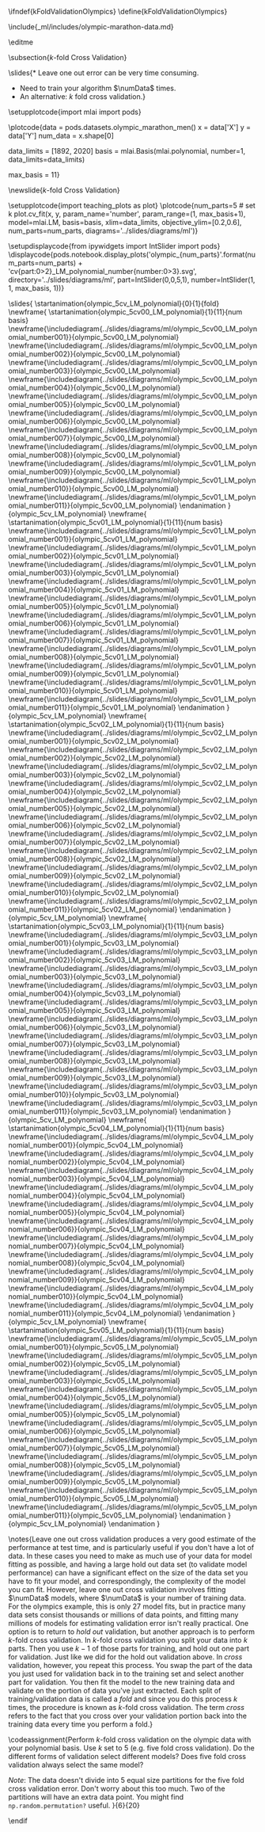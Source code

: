 \ifndef{kFoldValidationOlympics}
\define{kFoldValidationOlympics}

\include{_ml/includes/olympic-marathon-data.md}

\editme

\subsection{$k$-fold Cross Validation}

\slides{* Leave one out error can be very time consuming.
* Need to train your algorithm $\numData$ times.
* An alternative: $k$ fold cross validation.}

\setupplotcode{import mlai
import pods}

\plotcode{data = pods.datasets.olympic_marathon_men()
x = data['X']
y = data['Y']
num_data = x.shape[0]

data_limits = [1892, 2020]
basis = mlai.Basis(mlai.polynomial, number=1, data_limits=data_limits)

max_basis = 11}

\newslide{$k$-fold Cross Validation}

\setupplotcode{import teaching_plots as plot}
\plotcode{num_parts=5 # set k
plot.cv_fit(x, y, param_name='number', 
            param_range=(1, max_basis+1),
            model=mlai.LM, 
            basis=basis, 
            xlim=data_limits, 
            objective_ylim=[0.2,0.6], 
            num_parts=num_parts,
            diagrams='../slides/diagrams/ml')}

\setupdisplaycode{from ipywidgets import IntSlider
import pods}
\displaycode{pods.notebook.display_plots('olympic_{num_parts}'.format(num_parts=num_parts) + 'cv{part:0>2}_LM_polynomial_number{number:0>3}.svg', 
                            directory='../slides/diagrams/ml', 
                            part=IntSlider(0,0,5,1),
                            number=IntSlider(1, 1, max_basis, 1))}

\slides{
\startanimation{olympic_5cv_LM_polynomial}{0}{1}{fold}
\newframe{
  \startanimation{olympic_5cv00_LM_polynomial}{1}{11}{num basis}
  \newframe{\includediagram{../slides/diagrams/ml/olympic_5cv00_LM_polynomial_number001}}{olympic_5cv00_LM_polynomial}
  \newframe{\includediagram{../slides/diagrams/ml/olympic_5cv00_LM_polynomial_number002}}{olympic_5cv00_LM_polynomial}
  \newframe{\includediagram{../slides/diagrams/ml/olympic_5cv00_LM_polynomial_number003}}{olympic_5cv00_LM_polynomial}
  \newframe{\includediagram{../slides/diagrams/ml/olympic_5cv00_LM_polynomial_number004}}{olympic_5cv00_LM_polynomial}
  \newframe{\includediagram{../slides/diagrams/ml/olympic_5cv00_LM_polynomial_number005}}{olympic_5cv00_LM_polynomial}
  \newframe{\includediagram{../slides/diagrams/ml/olympic_5cv00_LM_polynomial_number006}}{olympic_5cv00_LM_polynomial}
  \newframe{\includediagram{../slides/diagrams/ml/olympic_5cv00_LM_polynomial_number007}}{olympic_5cv00_LM_polynomial}
  \newframe{\includediagram{../slides/diagrams/ml/olympic_5cv00_LM_polynomial_number008}}{olympic_5cv00_LM_polynomial}
  \newframe{\includediagram{../slides/diagrams/ml/olympic_5cv01_LM_polynomial_number009}}{olympic_5cv00_LM_polynomial}
  \newframe{\includediagram{../slides/diagrams/ml/olympic_5cv01_LM_polynomial_number010}}{olympic_5cv00_LM_polynomial}
  \newframe{\includediagram{../slides/diagrams/ml/olympic_5cv01_LM_polynomial_number011}}{olympic_5cv00_LM_polynomial}
  \endanimation
}{olympic_5cv_LM_polynomial}
\newframe{
  \startanimation{olympic_5cv01_LM_polynomial}{1}{11}{num basis}
  \newframe{\includediagram{../slides/diagrams/ml/olympic_5cv01_LM_polynomial_number001}}{olympic_5cv01_LM_polynomial}
  \newframe{\includediagram{../slides/diagrams/ml/olympic_5cv01_LM_polynomial_number002}}{olympic_5cv01_LM_polynomial}
  \newframe{\includediagram{../slides/diagrams/ml/olympic_5cv01_LM_polynomial_number003}}{olympic_5cv01_LM_polynomial}
  \newframe{\includediagram{../slides/diagrams/ml/olympic_5cv01_LM_polynomial_number004}}{olympic_5cv01_LM_polynomial}
  \newframe{\includediagram{../slides/diagrams/ml/olympic_5cv01_LM_polynomial_number005}}{olympic_5cv01_LM_polynomial}
  \newframe{\includediagram{../slides/diagrams/ml/olympic_5cv01_LM_polynomial_number006}}{olympic_5cv01_LM_polynomial}
  \newframe{\includediagram{../slides/diagrams/ml/olympic_5cv01_LM_polynomial_number007}}{olympic_5cv01_LM_polynomial}
  \newframe{\includediagram{../slides/diagrams/ml/olympic_5cv01_LM_polynomial_number008}}{olympic_5cv01_LM_polynomial}
  \newframe{\includediagram{../slides/diagrams/ml/olympic_5cv01_LM_polynomial_number009}}{olympic_5cv01_LM_polynomial}
  \newframe{\includediagram{../slides/diagrams/ml/olympic_5cv01_LM_polynomial_number010}}{olympic_5cv01_LM_polynomial}
  \newframe{\includediagram{../slides/diagrams/ml/olympic_5cv01_LM_polynomial_number011}}{olympic_5cv01_LM_polynomial}
  \endanimation
}{olympic_5cv_LM_polynomial}
\newframe{
  \startanimation{olympic_5cv02_LM_polynomial}{1}{11}{num basis}
  \newframe{\includediagram{../slides/diagrams/ml/olympic_5cv02_LM_polynomial_number001}}{olympic_5cv02_LM_polynomial}
  \newframe{\includediagram{../slides/diagrams/ml/olympic_5cv02_LM_polynomial_number002}}{olympic_5cv02_LM_polynomial}
  \newframe{\includediagram{../slides/diagrams/ml/olympic_5cv02_LM_polynomial_number003}}{olympic_5cv02_LM_polynomial}
  \newframe{\includediagram{../slides/diagrams/ml/olympic_5cv02_LM_polynomial_number004}}{olympic_5cv02_LM_polynomial}
  \newframe{\includediagram{../slides/diagrams/ml/olympic_5cv02_LM_polynomial_number005}}{olympic_5cv02_LM_polynomial}
  \newframe{\includediagram{../slides/diagrams/ml/olympic_5cv02_LM_polynomial_number006}}{olympic_5cv02_LM_polynomial}
  \newframe{\includediagram{../slides/diagrams/ml/olympic_5cv02_LM_polynomial_number007}}{olympic_5cv02_LM_polynomial}
  \newframe{\includediagram{../slides/diagrams/ml/olympic_5cv02_LM_polynomial_number008}}{olympic_5cv02_LM_polynomial}
  \newframe{\includediagram{../slides/diagrams/ml/olympic_5cv02_LM_polynomial_number009}}{olympic_5cv02_LM_polynomial}
  \newframe{\includediagram{../slides/diagrams/ml/olympic_5cv02_LM_polynomial_number010}}{olympic_5cv02_LM_polynomial}
  \newframe{\includediagram{../slides/diagrams/ml/olympic_5cv02_LM_polynomial_number011}}{olympic_5cv02_LM_polynomial}
  \endanimation
}{olympic_5cv_LM_polynomial}
\newframe{
  \startanimation{olympic_5cv03_LM_polynomial}{1}{11}{num basis}
  \newframe{\includediagram{../slides/diagrams/ml/olympic_5cv03_LM_polynomial_number001}}{olympic_5cv03_LM_polynomial}
  \newframe{\includediagram{../slides/diagrams/ml/olympic_5cv03_LM_polynomial_number002}}{olympic_5cv03_LM_polynomial}
  \newframe{\includediagram{../slides/diagrams/ml/olympic_5cv03_LM_polynomial_number003}}{olympic_5cv03_LM_polynomial}
  \newframe{\includediagram{../slides/diagrams/ml/olympic_5cv03_LM_polynomial_number004}}{olympic_5cv03_LM_polynomial}
  \newframe{\includediagram{../slides/diagrams/ml/olympic_5cv03_LM_polynomial_number005}}{olympic_5cv03_LM_polynomial}
  \newframe{\includediagram{../slides/diagrams/ml/olympic_5cv03_LM_polynomial_number006}}{olympic_5cv03_LM_polynomial}
  \newframe{\includediagram{../slides/diagrams/ml/olympic_5cv03_LM_polynomial_number007}}{olympic_5cv03_LM_polynomial}
  \newframe{\includediagram{../slides/diagrams/ml/olympic_5cv03_LM_polynomial_number008}}{olympic_5cv03_LM_polynomial}
  \newframe{\includediagram{../slides/diagrams/ml/olympic_5cv03_LM_polynomial_number009}}{olympic_5cv03_LM_polynomial}
  \newframe{\includediagram{../slides/diagrams/ml/olympic_5cv03_LM_polynomial_number010}}{olympic_5cv03_LM_polynomial}
  \newframe{\includediagram{../slides/diagrams/ml/olympic_5cv03_LM_polynomial_number011}}{olympic_5cv03_LM_polynomial}
  \endanimation
}{olympic_5cv_LM_polynomial}
\newframe{
  \startanimation{olympic_5cv04_LM_polynomial}{1}{11}{num basis}
  \newframe{\includediagram{../slides/diagrams/ml/olympic_5cv04_LM_polynomial_number001}}{olympic_5cv04_LM_polynomial}
  \newframe{\includediagram{../slides/diagrams/ml/olympic_5cv04_LM_polynomial_number002}}{olympic_5cv04_LM_polynomial}
  \newframe{\includediagram{../slides/diagrams/ml/olympic_5cv04_LM_polynomial_number003}}{olympic_5cv04_LM_polynomial}
  \newframe{\includediagram{../slides/diagrams/ml/olympic_5cv04_LM_polynomial_number004}}{olympic_5cv04_LM_polynomial}
  \newframe{\includediagram{../slides/diagrams/ml/olympic_5cv04_LM_polynomial_number005}}{olympic_5cv04_LM_polynomial}
  \newframe{\includediagram{../slides/diagrams/ml/olympic_5cv04_LM_polynomial_number006}}{olympic_5cv04_LM_polynomial}
  \newframe{\includediagram{../slides/diagrams/ml/olympic_5cv04_LM_polynomial_number007}}{olympic_5cv04_LM_polynomial}
  \newframe{\includediagram{../slides/diagrams/ml/olympic_5cv04_LM_polynomial_number008}}{olympic_5cv04_LM_polynomial}
  \newframe{\includediagram{../slides/diagrams/ml/olympic_5cv04_LM_polynomial_number009}}{olympic_5cv04_LM_polynomial}
  \newframe{\includediagram{../slides/diagrams/ml/olympic_5cv04_LM_polynomial_number010}}{olympic_5cv04_LM_polynomial}
  \newframe{\includediagram{../slides/diagrams/ml/olympic_5cv04_LM_polynomial_number011}}{olympic_5cv04_LM_polynomial}
  \endanimation
}{olympic_5cv_LM_polynomial}
\newframe{
  \startanimation{olympic_5cv05_LM_polynomial}{1}{11}{num basis}
  \newframe{\includediagram{../slides/diagrams/ml/olympic_5cv05_LM_polynomial_number001}}{olympic_5cv05_LM_polynomial}
  \newframe{\includediagram{../slides/diagrams/ml/olympic_5cv05_LM_polynomial_number002}}{olympic_5cv05_LM_polynomial}
  \newframe{\includediagram{../slides/diagrams/ml/olympic_5cv05_LM_polynomial_number003}}{olympic_5cv05_LM_polynomial}
  \newframe{\includediagram{../slides/diagrams/ml/olympic_5cv05_LM_polynomial_number004}}{olympic_5cv05_LM_polynomial}
  \newframe{\includediagram{../slides/diagrams/ml/olympic_5cv05_LM_polynomial_number005}}{olympic_5cv05_LM_polynomial}
  \newframe{\includediagram{../slides/diagrams/ml/olympic_5cv05_LM_polynomial_number006}}{olympic_5cv05_LM_polynomial}
  \newframe{\includediagram{../slides/diagrams/ml/olympic_5cv05_LM_polynomial_number007}}{olympic_5cv05_LM_polynomial}
  \newframe{\includediagram{../slides/diagrams/ml/olympic_5cv05_LM_polynomial_number008}}{olympic_5cv05_LM_polynomial}
  \newframe{\includediagram{../slides/diagrams/ml/olympic_5cv05_LM_polynomial_number009}}{olympic_5cv05_LM_polynomial}
  \newframe{\includediagram{../slides/diagrams/ml/olympic_5cv05_LM_polynomial_number010}}{olympic_5cv05_LM_polynomial}
  \newframe{\includediagram{../slides/diagrams/ml/olympic_5cv05_LM_polynomial_number011}}{olympic_5cv05_LM_polynomial}
  \endanimation
}{olympic_5cv_LM_polynomial}
\endanimation
}

\notes{Leave one out cross validation produces a very good estimate of the performance at test time, and is particularly useful if you don't have a lot of data. In these cases you need to make as much use of your data for model fitting as possible, and having a large hold out data set (to validate model performance) can have a significant effect on the size of the data set you have to fit your model, and correspondingly, the complexity of the model you can fit. However, leave one out cross validation involves fitting $\numData$ models, where $\numData$ is your number of training data. For the olympics example, this is only 27 model fits, but in practice many data sets consist thousands or millions of data points, and fitting many millions of models for estimating validation error isn't really practical. One option is to return to *hold out* validation, but another approach is to perform $k$-fold cross validation. In $k$-fold cross validation you split your data into $k$ parts. Then you use $k-1$ of those parts for training, and hold out one part for validation. Just like we did for the hold out validation above. In *cross* validation, however, you repeat this process. You swap the part of the data you just used for validation back in to the training set and select another part for validation. You then fit the model to the new training data and validate on the portion of data you've just extracted. Each split of training/validation data is called a *fold* and since you do this process $k$ times, the procedure is known as $k$-fold cross validation. The term *cross* refers to the fact that you cross over your validation portion back into the training data every time you perform a fold.}

\codeassignment{Perform $k$-fold cross validation on the olympic data
with your polynomial basis. Use $k$ set to 5 (e.g. five fold cross validation).
Do the different forms of validation select different models? Does five fold
cross validation always select the same model?

*Note*: The data doesn't divide into 5 equal size partitions for the five fold
cross validation error. Don't worry about this too much. Two of the partitions
will have an extra data point. You might find `np.random.permutation?` useful.
}{6}{20}

\endif
